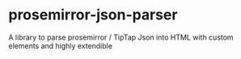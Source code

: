 # prosemirror-json-parser
A library to parse prosemirror / TipTap Json into HTML with custom elements and highly extendible
